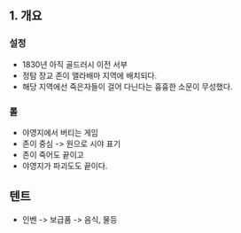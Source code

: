 ## 1. 개요
### 설정
- 1830년 아직 골드러시 이전 서부
- 정탐 장교 존이 앨라배마 지역에 배치되다.
- 해당 지역에선 죽은자들이 걸어 다닌다는 흉흉한 소문이 무성했다. 

### 롤
- 야영지에서 버티는 게임
- 존이 중심 -> 원으로 시야 표기
- 존이 죽어도 끝이고 
- 야영지가 파괴도도 끝이다.

## 텐트
- 인벤 -> 보급품 -> 음식, 물등
